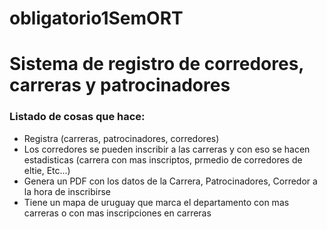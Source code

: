 # obligatorio1SemORT

<h1>Sistema de registro de corredores, carreras y patrocinadores</h1>


<h3>Listado de cosas que hace:</h3>

<ul>
<li>Registra (carreras, patrocinadores, corredores)</li>
<li>Los corredores se pueden inscribir a las carreras y con eso se hacen estadisticas (carrera con mas inscriptos, prmedio de corredores de eltie, Etc...) </li>
<li>Genera un PDF con los datos de la Carrera, Patrocinadores, Corredor a la hora de inscribirse</li>
<li>Tiene un mapa de uruguay que marca el departamento con mas carreras o con mas inscripciones en carreras</li>
</ul>